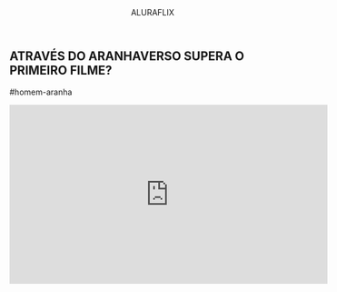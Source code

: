 <html> 


<head>
    <link rel="stylesheet" href="style.css"/>
    <title>aluraflix</title> 
</head>

<body>

<header>ALURAFLIX</header>

<section>
<div>
<h1>ATRAVÉS DO ARANHAVERSO SUPERA O PRIMEIRO FILME?</h1>
<p>#homem-aranha</p>
</div>

<div>
<iframe width="560" height="315" src="https://www.youtube.com/embed/gt_fAE1Eg2Q?si=6eY8uERxKPy9CEYn" title="YouTube video player" frameborder="0" allow="accelerometer; autoplay; clipboard-write; encrypted-media; gyroscope; picture-in-picture; web-share" referrerpolicy="strict-origin-when-cross-origin" allowfullscreen></iframe>
</div>

</section>

</body>



</html>